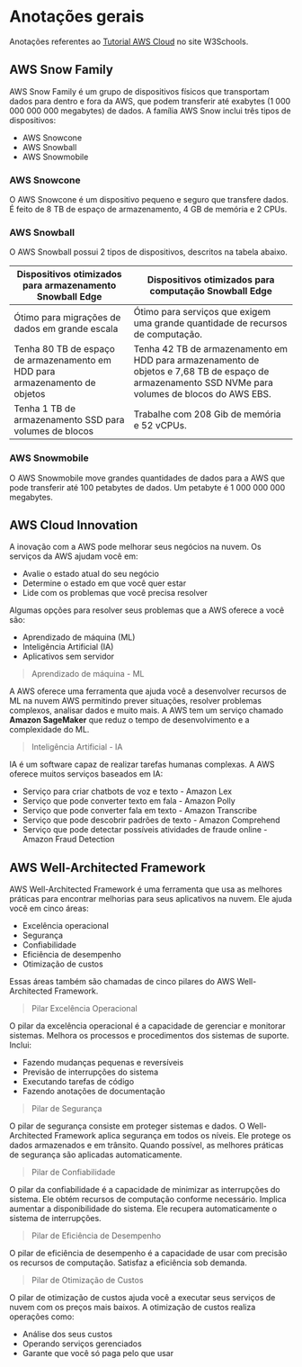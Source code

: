 # Anotações gerais

Anotações referentes ao [Tutorial AWS Cloud](https://my-learning.w3schools.com/tutorial/aws) no site W3Schools.

## AWS Snow Family

AWS Snow Family é um grupo de dispositivos físicos que transportam dados para dentro e fora da AWS, que podem transferir até exabytes (1 000 000 000 000 megabytes) de dados. A família AWS Snow inclui três tipos de dispositivos:

- AWS Snowcone
- AWS Snowball
- AWS Snowmobile

### AWS Snowcone

O AWS Snowcone é um dispositivo pequeno e seguro que transfere dados. É feito de 8 TB de espaço de armazenamento, 4 GB de memória e 2 CPUs.

### AWS Snowball

O AWS Snowball possui 2 tipos de dispositivos, descritos na tabela abaixo. 

| Dispositivos otimizados para armazenamento Snowball Edge                      | Dispositivos otimizados para computação Snowball Edge |
|--                                                                             | -- |
| Ótimo para migrações de dados em grande escala                                | Ótimo para serviços que exigem uma grande quantidade de recursos de computação. |
| Tenha 80 TB de espaço de armazenamento em HDD para armazenamento de objetos   | Tenha 42 TB de armazenamento em HDD para armazenamento de objetos e 7,68 TB de espaço de      armazenamento SSD NVMe para volumes de blocos do AWS EBS. |
| Tenha 1 TB de armazenamento SSD para volumes de blocos                        | Trabalhe com 208 Gib de memória e 52 vCPUs. |

### AWS Snowmobile

O AWS Snowmobile move grandes quantidades de dados para a AWS que pode transferir até 100 petabytes de dados. Um petabyte é 1 000 000 000 megabytes.

## AWS Cloud Innovation

A inovação com a AWS pode melhorar seus negócios na nuvem. Os serviços da AWS ajudam você em:

- Avalie o estado atual do seu negócio
- Determine o estado em que você quer estar
- Lide com os problemas que você precisa resolver

Algumas opções para resolver seus problemas que a AWS oferece a você são:

- Aprendizado de máquina (ML)
- Inteligência Artificial (IA)
- Aplicativos sem servidor

> Aprendizado de máquina - ML

A AWS oferece uma ferramenta que ajuda você a desenvolver recursos de ML na nuvem AWS permitindo prever situações, resolver problemas complexos, analisar dados e muito mais. A AWS tem um serviço chamado **Amazon SageMaker** que reduz o tempo de desenvolvimento e a complexidade do ML.

> Inteligência Artificial - IA

IA é um software capaz de realizar tarefas humanas complexas. A AWS oferece muitos serviços baseados em IA:

- Serviço para criar chatbots de voz e texto - Amazon Lex
- Serviço que pode converter texto em fala - Amazon Polly
- Serviço que pode converter fala em texto - Amazon Transcribe
- Serviço que pode descobrir padrões de texto - Amazon Comprehend
- Serviço que pode detectar possíveis atividades de fraude online - Amazon Fraud Detection

## AWS Well-Architected Framework

AWS Well-Architected Framework é uma ferramenta que usa as melhores práticas para encontrar melhorias para seus aplicativos na nuvem. Ele ajuda você em cinco áreas:

- Excelência operacional
- Segurança
- Confiabilidade
- Eficiência de desempenho
- Otimização de custos

Essas áreas também são chamadas de cinco pilares do AWS Well-Architected Framework.

> Pilar Excelência Operacional

O pilar da excelência operacional é a capacidade de gerenciar e monitorar sistemas. Melhora os processos e procedimentos dos sistemas de suporte. Inclui:

- Fazendo mudanças pequenas e reversíveis
- Previsão de interrupções do sistema
- Executando tarefas de código
- Fazendo anotações de documentação

> Pilar de Segurança

O pilar de segurança consiste em proteger sistemas e dados. O Well-Architected Framework aplica segurança em todos os níveis. Ele protege os dados armazenados e em trânsito. Quando possível, as melhores práticas de segurança são aplicadas automaticamente.

> Pilar de Confiabilidade

O pilar da confiabilidade é a capacidade de minimizar as interrupções do sistema. Ele obtém recursos de computação conforme necessário. Implica aumentar a disponibilidade do sistema. Ele recupera automaticamente o sistema de interrupções.

> Pilar de Eficiência de Desempenho

O pilar de eficiência de desempenho é a capacidade de usar com precisão os recursos de computação. Satisfaz a eficiência sob demanda.

> Pilar de Otimização de Custos

O pilar de otimização de custos ajuda você a executar seus serviços de nuvem com os preços mais baixos. A otimização de custos realiza operações como:

- Análise dos seus custos
- Operando serviços gerenciados
- Garante que você só paga pelo que usar